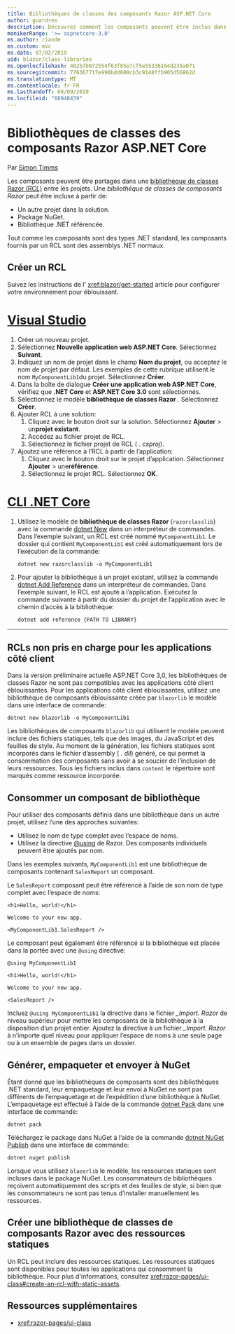 ```yaml
---
title: Bibliothèques de classes des composants Razor ASP.NET Core
author: guardrex
description: Découvrez comment les composants peuvent être inclus dans des applications éblouissantes à partir d’une bibliothèque de composants externes.
monikerRange: '>= aspnetcore-3.0'
ms.author: riande
ms.custom: mvc
ms.date: 07/02/2019
uid: blazor/class-libraries
ms.openlocfilehash: 402b7b072554f63f85e7cf5e55336104d235a071
ms.sourcegitcommit: 776367717e990bdd600cb3c9148ffb905d56862d
ms.translationtype: MT
ms.contentlocale: fr-FR
ms.lasthandoff: 08/09/2019
ms.locfileid: "68948439"
---
```

# <a name="aspnet-core-razor-components-class-libraries"></a>Bibliothèques de classes des composants Razor ASP.NET Core

Par [Simon Timms](https://github.com/stimms)

Les composants peuvent être partagés dans une [bibliothèque de classes Razor (RCL)](xref:razor-pages/ui-class) entre les projets. Une *bibliothèque de classes de composants Razor* peut être incluse à partir de:

* Un autre projet dans la solution.
* Package NuGet.
* Bibliothèque .NET référencée.

Tout comme les composants sont des types .NET standard, les composants fournis par un RCL sont des assemblys .NET normaux.

## <a name="create-an-rcl"></a>Créer un RCL

Suivez les instructions de l' <xref:blazor/get-started> article pour configurer votre environnement pour éblouissant.

# <a name="visual-studiotabvisual-studio"></a>[Visual Studio](#tab/visual-studio)

1. Créer un nouveau projet.
1. Sélectionnez **Nouvelle application web ASP.NET Core**. Sélectionnez **Suivant**.
1. Indiquez un nom de projet dans le champ **Nom du projet**, ou acceptez le nom de projet par défaut. Les exemples de cette rubrique utilisent le nom `MyComponentLib1`du projet. Sélectionnez **Créer**.
1. Dans la boîte de dialogue **Créer une application web ASP.NET Core**, vérifiez que **.NET Core** et **ASP.NET Core 3.0** sont sélectionnés.
1. Sélectionnez le modèle **bibliothèque de classes Razor** . Sélectionnez **Créer**.
1. Ajouter RCL à une solution:
   1. Cliquez avec le bouton droit sur la solution. Sélectionnez **Ajouter** > un**projet existant**.
   1. Accédez au fichier projet de RCL.
   1. Sélectionnez le fichier projet de RCL ( *. csproj*).
1. Ajoutez une référence à l’RCL à partir de l’application:
   1. Cliquez avec le bouton droit sur le projet d’application. Sélectionnez **Ajouter** > une**référence**.
   1. Sélectionnez le projet RCL. Sélectionnez **OK**.

# <a name="net-core-clitabnetcore-cli"></a>[CLI .NET Core](#tab/netcore-cli)

1. Utilisez le modèle de **bibliothèque de classes Razor** (`razorclasslib`) avec la commande [dotnet New](/dotnet/core/tools/dotnet-new) dans un interpréteur de commandes. Dans l’exemple suivant, un RCL est créé nommé `MyComponentLib1`. Le dossier qui contient `MyComponentLib1` est créé automatiquement lors de l’exécution de la commande:

   ```console
   dotnet new razorclasslib -o MyComponentLib1
   ```

1. Pour ajouter la bibliothèque à un projet existant, utilisez la commande [dotnet Add Reference](/dotnet/core/tools/dotnet-add-reference) dans un interpréteur de commandes. Dans l’exemple suivant, le RCL est ajouté à l’application. Exécutez la commande suivante à partir du dossier du projet de l’application avec le chemin d’accès à la bibliothèque:

   ```console
   dotnet add reference {PATH TO LIBRARY}
   ```

---

## <a name="rcls-not-supported-for-client-side-apps"></a>RCLs non pris en charge pour les applications côté client

Dans la version préliminaire actuelle ASP.NET Core 3,0, les bibliothèques de classes Razor ne sont pas compatibles avec les applications côté client éblouissantes. Pour les applications côté client éblouissantes, utilisez une bibliothèque de composants éblouissante créée par `blazorlib` le modèle dans une interface de commande:

```console
dotnet new blazorlib -o MyComponentLib1
```

Les bibliothèques de composants `blazorlib` qui utilisent le modèle peuvent inclure des fichiers statiques, tels que des images, du JavaScript et des feuilles de style. Au moment de la génération, les fichiers statiques sont incorporés dans le fichier d’assembly ( *. dll*) généré, ce qui permet la consommation des composants sans avoir à se soucier de l’inclusion de leurs ressources. Tous les fichiers inclus dans `content` le répertoire sont marqués comme ressource incorporée.

## <a name="consume-a-library-component"></a>Consommer un composant de bibliothèque

Pour utiliser des composants définis dans une bibliothèque dans un autre projet, utilisez l’une des approches suivantes:

* Utilisez le nom de type complet avec l’espace de noms.
* Utilisez la directive [ \@using](xref:mvc/views/razor#using) de Razor. Des composants individuels peuvent être ajoutés par nom.

Dans les exemples suivants, `MyComponentLib1` est une bibliothèque de composants contenant `SalesReport` un composant.

Le `SalesReport` composant peut être référencé à l’aide de son nom de type complet avec l’espace de noms:

```cshtml
<h1>Hello, world!</h1>

Welcome to your new app.

<MyComponentLib1.SalesReport />
```

Le composant peut également être référencé si la bibliothèque est placée dans la portée avec une `@using` directive:

```cshtml
@using MyComponentLib1

<h1>Hello, world!</h1>

Welcome to your new app.

<SalesReport />
```

Incluez `@using MyComponentLib1` la directive dans le fichier *_Import. Razor* de niveau supérieur pour mettre les composants de la bibliothèque à la disposition d’un projet entier. Ajoutez la directive à un fichier *_Import. Razor* à n’importe quel niveau pour appliquer l’espace de noms à une seule page ou à un ensemble de pages dans un dossier.

## <a name="build-pack-and-ship-to-nuget"></a>Générer, empaqueter et envoyer à NuGet

Étant donné que les bibliothèques de composants sont des bibliothèques .NET standard, leur empaquetage et leur envoi à NuGet ne sont pas différents de l’empaquetage et de l’expédition d’une bibliothèque à NuGet. L’empaquetage est effectué à l’aide de la commande [dotnet Pack](/dotnet/core/tools/dotnet-pack) dans une interface de commande:

```console
dotnet pack
```

Téléchargez le package dans NuGet à l’aide de la commande [dotnet NuGet Publish](/dotnet/core/tools/dotnet-nuget-push) dans une interface de commande:

```console
dotnet nuget publish
```

Lorsque vous utilisez `blazorlib` le modèle, les ressources statiques sont incluses dans le package NuGet. Les consommateurs de bibliothèques reçoivent automatiquement des scripts et des feuilles de style, si bien que les consommateurs ne sont pas tenus d’installer manuellement les ressources.

## <a name="create-a-razor-components-class-library-with-static-assets"></a>Créer une bibliothèque de classes de composants Razor avec des ressources statiques

Un RCL peut inclure des ressources statiques. Les ressources statiques sont disponibles pour toutes les applications qui consomment la bibliothèque. Pour plus d'informations, consultez <xref:razor-pages/ui-class#create-an-rcl-with-static-assets>.

## <a name="additional-resources"></a>Ressources supplémentaires

* <xref:razor-pages/ui-class>
